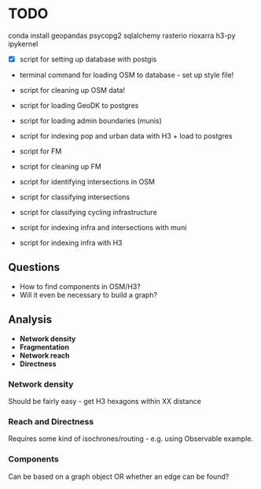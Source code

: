 # TODO


conda install geopandas psycopg2 sqlalchemy rasterio rioxarra h3-py ipykernel

- [X] script for setting up database with postgis
- terminal command for loading OSM to database - set up style file!
- script for cleaning up OSM data!
- script for loading GeoDK to postgres
- script for loading admin boundaries (munis)
- script for indexing pop and urban data with H3 + load to postgres

- script for FM
- script for cleaning up FM

- script for identifying intersections in OSM

- script for classifying intersections
- script for classifying cycling infrastructure
- script for indexing infra and intersections with muni

- script for indexing infra with H3

## Questions

- How to find components in OSM/H3?
- Will it even be necessary to build a graph?

## Analysis

- **Network density**
- **Fragmentation**  
- **Network reach**
- **Directness**

### Network density

Should be fairly easy - get H3 hexagons within XX distance

### Reach and Directness

Requires some kind of isochrones/routing - e.g. using Observable example.

### Components

Can be based on a graph object OR whether an edge can be found?